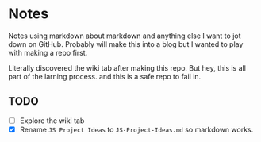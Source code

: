 # Notes
Notes using markdown about markdown and anything else I want to jot down on GitHub. Probably will make this into a blog but I wanted to play with making a repo first.

Literally discovered the wiki tab after making this repo. But hey, this is all part of the larning process. and this is a safe repo to fail in.

## TODO
- [ ] Explore the wiki tab
- [x] Rename ``` JS Project Ideas ``` to ``` JS-Project-Ideas.md ``` so markdown works.
